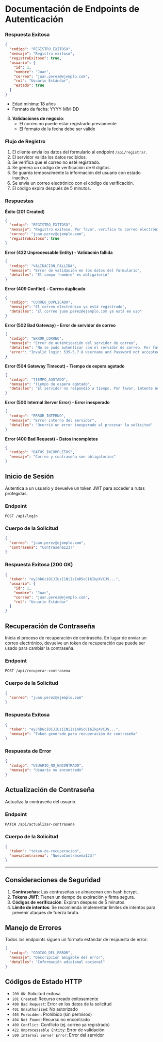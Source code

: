 # Documentación de Endpoints de Autenticación

### Respuesta Exitosa
```json
{
  "codigo": "REGISTRO_EXITOSO",
  "mensaje": "Registro exitoso",
  "registroExitoso": true,
  "usuario": {
    "id": 1,
    "nombre": "Juan",
    "correo": "juan.perez@ejemplo.com",
    "rol": "Usuario Estándar",
    "estado": true
  }
}
```
   - Edad mínima: 18 años
   - Formato de fecha: YYYY-MM-DD

3. **Validaciones de negocio**:
   - El correo no puede estar registrado previamente
   - El formato de la fecha debe ser válido

### Flujo de Registro
1. El cliente envía los datos del formulario al endpoint `/api/registrar`.
2. El servidor valida los datos recibidos.
3. Se verifica que el correo no esté registrado.
4. Se genera un código de verificación de 6 dígitos.
5. Se guarda temporalmente la información del usuario con estado inactivo.
6. Se envía un correo electrónico con el código de verificación.
7. El código expira después de 5 minutos.

### Respuestas

**Éxito (201 Created)**
```json
{
  "codigo": "REGISTRO_EXITOSO",
  "mensaje": "Registro exitoso. Por favor, verifica tu correo electrónico.",
  "correo": "juan.perez@ejemplo.com",
  "registroExitoso": true
}
```

**Error (422 Unprocessable Entity) - Validación fallida**
```json
{
  "codigo": "VALIDACION_FALLIDA",
  "mensaje": "Error de validación en los datos del formulario",
  "detalles": "El campo 'nombre' es obligatorio"
}
```

**Error (409 Conflict) - Correo duplicado**
```json
{
  "codigo": "CORREO_DUPLICADO",
  "mensaje": "El correo electrónico ya está registrado",
  "detalles": "El correo juan.perez@ejemplo.com ya está en uso"
}
```

**Error (502 Bad Gateway) - Error de servidor de correo**
```json
{
  "codigo": "ERROR_CORREO",
  "mensaje": "Error de autenticación del servidor de correo",
  "detalles": "No se pudo autenticar con el servidor de correo. Por favor, intente más tarde.",
  "error": "Invalid login: 535-5.7.8 Username and Password not accepted"
}
```

**Error (504 Gateway Timeout) - Tiempo de espera agotado**
```json
{
  "codigo": "TIEMPO_AGOTADO",
  "mensaje": "Tiempo de espera agotado",
  "detalles": "El servidor no respondió a tiempo. Por favor, intente nuevamente."
}
```

**Error (500 Internal Server Error) - Error inesperado**
```json
{
  "codigo": "ERROR_INTERNO",
  "mensaje": "Error interno del servidor",
  "detalles": "Ocurrió un error inesperado al procesar la solicitud"
}
```

**Error (400 Bad Request) - Datos incompletos**
```json
{
  "codigo": "DATOS_INCOMPLETOS",
  "mensaje": "Correo y contraseña son obligatorios"
}
```

## Inicio de Sesión

Autentica a un usuario y devuelve un token JWT para acceder a rutas protegidas.

### Endpoint
```
POST /api/login
```

### Cuerpo de la Solicitud
```json
{
  "correo": "juan.perez@ejemplo.com",
  "contrasena": "Contraseña123!"
}
```

### Respuesta Exitosa (200 OK)
```json
{
  "token": "eyJhbGciOiJIUzI1NiIsInR5cCI6IkpXVCJ9...",
  "usuario": {
    "id": 1,
    "nombre": "Juan",
    "correo": "juan.perez@ejemplo.com",
    "rol": "Usuario Estándar"
  }
}
```



## Recuperación de Contraseña

Inicia el proceso de recuperación de contraseña. En lugar de enviar un correo electrónico, devuelve un token de recuperación que puede ser usado para cambiar la contraseña.

### Endpoint
```
POST /api/recuperar-contrasena
```

### Cuerpo de la Solicitud
```json
{
  "correo": "juan.perez@ejemplo.com"
}
```

### Respuesta Exitosa
```json
{
  "token": "eyJhbGciOiJIUzI1NiIsInR5cCI6IkpXVCJ9...",
  "mensaje": "Token generado para recuperación de contraseña"
}
```

### Respuesta de Error
```json
{
  "codigo": "USUARIO_NO_ENCONTRADO",
  "mensaje": "Usuario no encontrado"
}
```

## Actualización de Contraseña

Actualiza la contraseña del usuario.

### Endpoint
```
PATCH /api/actualizar-contrasena
```

### Cuerpo de la Solicitud
```json
{
  "token": "token-de-recuperacion",
  "nuevaContrasena": "NuevaContraseña123!"
}
```

---

## Consideraciones de Seguridad

1. **Contraseñas**: Las contraseñas se almacenan con hash bcrypt.
2. **Tokens JWT**: Tienen un tiempo de expiración y firma segura.
3. **Códigos de verificación**: Expiran después de 5 minutos.
4. **Límite de intentos**: Se recomienda implementar límites de intentos para prevenir ataques de fuerza bruta.

## Manejo de Errores

Todos los endpoints siguen un formato estándar de respuesta de error:

```json
{
  "codigo": "CODIGO_DEL_ERROR",
  "mensaje": "Descripción amigable del error",
  "detalles": "Información adicional opcional"
}
```

## Códigos de Estado HTTP

- `200 OK`: Solicitud exitosa
- `201 Created`: Recurso creado exitosamente
- `400 Bad Request`: Error en los datos de la solicitud
- `401 Unauthorized`: No autorizado
- `403 Forbidden`: Prohibido (sin permisos)
- `404 Not Found`: Recurso no encontrado
- `409 Conflict`: Conflicto (ej. correo ya registrado)
- `422 Unprocessable Entity`: Error de validación
- `500 Internal Server Error`: Error del servidor
